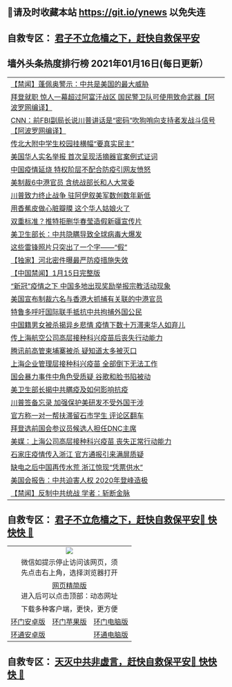 ## 📩请及时收藏本站 https://git.io/ynews 以免失连</a>
## 自救专区： [君子不立危樯之下，赶快自救保平安 ](https://github.com/pwgy/td/blob/master/README.md)

## 墙外头条热度排行榜 2021年01月16日(每日更新）

 <table>
<tr><td colspan="2" align="left"><a href="https://orcndjmx.zggfd.cyou/?name=c1267332&key=pzykfwejorbvjhqc&from=gy2">【禁闻】蓬佩奥警示：中共是美国的最大威胁</a></td></tr>
<tr><td colspan="2" align="left"><a href="https://orcndjmx.zggfd.cyou/?name=c1267348&key=pzykfwejorbvjhqc&from=gy2">拜登就职 惊人一幕超过阿富汗战区 国民警卫队可使用致命武器【阿波罗网编译】</a></td></tr>
<tr><td colspan="2" align="left"><a href="https://orcndjmx.zggfd.cyou/?name=c1267338&key=pzykfwejorbvjhqc&from=gy2">CNN：前FBI副局长说川普讲话是“密码”吹狗哨向支持者发战斗信号【阿波罗网编译】</a></td></tr>
<tr><td colspan="2" align="left"><a href="https://orcndjmx.zggfd.cyou/?name=c1267329&key=pzykfwejorbvjhqc&from=gy2">传北大附中学生校园挂横幅“要真实民主”</a></td></tr>
<tr><td colspan="2" align="left"><a href="https://orcndjmx.zggfd.cyou/?name=c1267407&key=pzykfwejorbvjhqc&from=gy2">美国华人实名举报 首次呈现活摘器官案例式证词</a></td></tr>
<tr><td colspan="2" align="left"><a href="https://orcndjmx.zggfd.cyou/?name=c1267379&key=pzykfwejorbvjhqc&from=gy2">中国疫情延烧 特权阶层不配合防疫引网友愤怒</a></td></tr>
<tr><td colspan="2" align="left"><a href="https://orcndjmx.zggfd.cyou/?name=c1267350&key=pzykfwejorbvjhqc&from=gy2">美制裁6中港官员 含统战部长和人大常委</a></td></tr>
<tr><td colspan="2" align="left"><a href="https://orcndjmx.zggfd.cyou/?name=c1267400&key=pzykfwejorbvjhqc&from=gy2">川普致力终止战争 驻阿伊叙美军数创数年新低</a></td></tr>
<tr><td colspan="2" align="left"><a href="https://orcndjmx.zggfd.cyou/?name=c1267378&key=pzykfwejorbvjhqc&from=gy2">用香蕉皮做心脏瓣膜 这个华人姑娘火了</a></td></tr>
<tr><td colspan="2" align="left"><a href="https://orcndjmx.zggfd.cyou/?name=c1267361&key=pzykfwejorbvjhqc&from=gy2">双重标准？推特拒删华春莹造假新疆宣传片</a></td></tr>
<tr><td colspan="2" align="left"><a href="https://orcndjmx.zggfd.cyou/?name=c1267399&key=pzykfwejorbvjhqc&from=gy2">美卫生部长：中共隐瞒导致全球病毒大爆发</a></td></tr>
<tr><td colspan="2" align="left"><a href="https://orcndjmx.zggfd.cyou/?name=c1267415&key=pzykfwejorbvjhqc&from=gy2">这些雷锋照片只突出了一个字——“假”</a></td></tr>
<tr><td colspan="2" align="left"><a href="https://orcndjmx.zggfd.cyou/?name=c1267342&key=pzykfwejorbvjhqc&from=gy2">【独家】河北密件曝最严防疫措施失效</a></td></tr>
<tr><td colspan="2" align="left"><a href="https://orcndjmx.zggfd.cyou/?name=c1267344&key=pzykfwejorbvjhqc&from=gy2">【中国禁闻】1月15日完整版</a></td></tr>
<tr><td colspan="2" align="left"><a href="https://orcndjmx.zggfd.cyou/?name=c1267354&key=pzykfwejorbvjhqc&from=gy2">“新冠”疫情之下 中国多地出现奖励举报宗教活动现象</a></td></tr>
<tr><td colspan="2" align="left"><a href="https://orcndjmx.zggfd.cyou/?name=c1267402&key=pzykfwejorbvjhqc&from=gy2">美国宣布制裁六名与香港大抓捕有关联的中港官员</a></td></tr>
<tr><td colspan="2" align="left"><a href="https://orcndjmx.zggfd.cyou/?name=c1267376&key=pzykfwejorbvjhqc&from=gy2">特鲁多呼吁国际联手抵抗中共拘捕外国公民</a></td></tr>
<tr><td colspan="2" align="left"><a href="https://orcndjmx.zggfd.cyou/?name=c1267355&key=pzykfwejorbvjhqc&from=gy2">中国籍男女被杀揭异乡悲情 疫情下数十万滞柬华人如弃儿</a></td></tr>
<tr><td colspan="2" align="left"><a href="https://orcndjmx.zggfd.cyou/?name=c1267416&key=pzykfwejorbvjhqc&from=gy2">传上海航空公司高层接种科兴疫苗后丧失行动能力</a></td></tr>
<tr><td colspan="2" align="left"><a href="https://orcndjmx.zggfd.cyou/?name=c1267335&key=pzykfwejorbvjhqc&from=gy2">腾讯前高管柬埔寨被杀 疑知道太多被灭口</a></td></tr>
<tr><td colspan="2" align="left"><a href="https://orcndjmx.zggfd.cyou/?name=c1267363&key=pzykfwejorbvjhqc&from=gy2">上海企业管理层接种科兴疫苗 全部倒下无法工作</a></td></tr>
<tr><td colspan="2" align="left"><a href="https://orcndjmx.zggfd.cyou/?name=c1267397&key=pzykfwejorbvjhqc&from=gy2">国会暴力事件中角色受质疑 谷歌和脸书陷被动</a></td></tr>
<tr><td colspan="2" align="left"><a href="https://orcndjmx.zggfd.cyou/?name=c1267343&key=pzykfwejorbvjhqc&from=gy2">美卫生部长揭中共瞒疫及如何影响抗疫</a></td></tr>
<tr><td colspan="2" align="left"><a href="https://orcndjmx.zggfd.cyou/?name=c1267398&key=pzykfwejorbvjhqc&from=gy2">川普签备忘录 加强保护美研发不受外国干涉</a></td></tr>
<tr><td colspan="2" align="left"><a href="https://orcndjmx.zggfd.cyou/?name=c1267417&key=pzykfwejorbvjhqc&from=gy2">官方称一对一帮扶滞留石市学生 评论区翻车</a></td></tr>
<tr><td colspan="2" align="left"><a href="https://orcndjmx.zggfd.cyou/?name=c1267395&key=pzykfwejorbvjhqc&from=gy2">拜登选前国会参议员候选人担任DNC主席</a></td></tr>
<tr><td colspan="2" align="left"><a href="https://orcndjmx.zggfd.cyou/?name=c1267380&key=pzykfwejorbvjhqc&from=gy2">美媒：上海公司高层接种科兴疫苗 丧失正常行动能力</a></td></tr>
<tr><td colspan="2" align="left"><a href="https://orcndjmx.zggfd.cyou/?name=c1267377&key=pzykfwejorbvjhqc&from=gy2">石家庄疫情传入浙江 官方通报引来满屏质疑</a></td></tr>
<tr><td colspan="2" align="left"><a href="https://orcndjmx.zggfd.cyou/?name=c1267381&key=pzykfwejorbvjhqc&from=gy2">缺电之后中国再传水荒 浙江惊现“凭票供水”</a></td></tr>
<tr><td colspan="2" align="left"><a href="https://orcndjmx.zggfd.cyou/?name=c1267401&key=pzykfwejorbvjhqc&from=gy2">美国会报告：中共迫害人权 2020年登峰造极</a></td></tr>
<tr><td colspan="2" align="left"><a href="https://u.nu/533sd">【禁闻】反制中共统战 学者：斩断金脉</a></td></tr>
 

</table>


 ## 自救专区： [君子不立危樯之下，赶快自救保平安🍎 快快快 📩](https://github.com/pwgy/td/blob/master/README.md)
 
<table>
  <tr>
    <td colspan="3" align="center"><img src="https://cdn.jsdelivr.net/gh/opipe/up/oGate65.jpg"/></td>
  </tr>
  <tr>
    <td colspan="3" align="center">微信如提示停止访问该网页，须<br/>先点击右上角，选择浏览器打开</td>
  <tr>
  <tr>
    <td colspan="3" align="center"><a href="https://gitcdn.xyz/cdn/otiny/up/master/show005.htm">网页精简版</a><br/>进入后可以点击顶部：动态网址</td>
  </tr>
  <tr>
    <td colspan="3" align="center">下载多种客户端，更快，更方便</td>
  <tr>
  <tr>
    <td align="center"><a href="https://cdn.jsdelivr.net/gh/opipe/up/oGatea.apk">环门安卓版</a></td>
    <td align="center"><a href="https://x.co/odisk">环门苹果版</a></td>
    <td align="center"><a href="https://cdn.jsdelivr.net/gh/opipe/up/oGate.zip">环门电脑版</a></td>
  </tr>
  <tr>
    <td align="center"><a href="https://cdn.jsdelivr.net/gh/opipe/up/oPipe.apk">环通安卓版</a></td>
    <td align="center"></td>
    <td align="center"><a href="https://raw.githubusercontent.com/opipe/up/master/oPipe.zip">环通电脑版</a></td>
  </tr>
  
</table>


 ## 自救专区： [天灭中共非虚言，赶快自救保平安🍎 快快快 📩](https://github.com/pwgy/td/blob/master/README.md)

